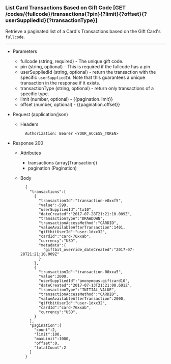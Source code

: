 ### List Card Transactions Based on Gift Code [GET /codes/{fullcode}/transactions{?pin}{?limit}{?offset}{?userSuppliedId}{?transactionType}]
Retrieve a paginated list of a Card's Transactions based on the Gift Card's `fullcode`.

---
+ Parameters
    + fullcode (string, required) - The unique gift code.
    + pin (string, optional) - This is required if the fullcode has a pin.
    + userSuppliedId (string, optional) - return the transaction with the specific `userSuppliedId`. Note that this guarantees a unique transaction in the response if it exists.
    + transactionType (string, optional) - return only transactions of a specific type.
    + limit (number, optional) - {{pagination.limit}}
    + offset (number, optional) - {{pagination.offset}}

+ Request (application/json)
    + Headers
    
            Authorization: Bearer <YOUR_ACCESS_TOKEN>
    
+ Response 200
    + Attributes
        + transactions (array[Transaction])
        + pagination (Pagination)

    + Body

            {
              "transactions":[
                {
                  "transactionId":"transaction-e0xxf5",
                  "value":-599,
                  "userSuppliedId":"tx10",
                  "dateCreated":"2017-07-28T21:21:10.009Z",
                  "transactionType":"DRAWDOWN",
                  "transactionAccessMethod":"CARDID",
                  "valueAvailableAfterTransaction":1401,
                  "giftbitUserId":"user-1dxx32",
                  "cardId":"card-76xxab",
                  "currency":"USD",
                  "metadata":{
                    "giftbit_override_dateCreated":"2017-07-28T21:21:10.009Z"
                  }
                },
                {
                  "transactionId":"transaction-00xxa5",
                  "value":2000,
                  "userSuppliedId":"anonymous-giftcard10",
                  "dateCreated":"2017-07-13T21:21:00.601Z",
                  "transactionType":"INITIAL_VALUE",
                  "transactionAccessMethod":"CARDID",
                  "valueAvailableAfterTransaction":2000,
                  "giftbitUserId":"user-1dxx32",
                  "cardId":"card-76xxab",
                  "currency":"USD",                  
                }
              ],
              "pagination":{
                "count":2,
                "limit":100,
                "maxLimit":1000,
                "offset":0,
                "totalCount":2
              }
            }

